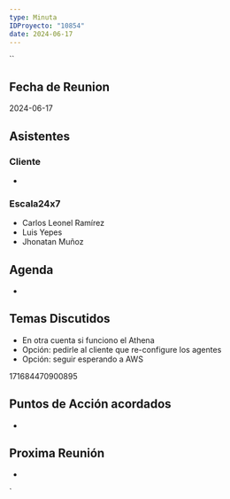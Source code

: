 ```yaml
---
type: Minuta
IDProyecto: "10854"
date: 2024-06-17
---
```

``

## Fecha de Reunion
2024-06-17

## Asistentes

### Cliente
* 
### Escala24x7
- Carlos Leonel Ramírez
-  Luis Yepes
- Jhonatan Muñoz

## Agenda
* 
## Temas Discutidos
*  En otra cuenta si funciono el Athena
* Opción: pedirle al cliente que re-configure los agentes 
* Opción: seguir esperando a AWS


171684470900895


## Puntos de Acción acordados
*  

## Proxima Reunión
*   

`